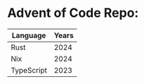 # Advent of Code Repo:

| Language   | Years |
|------------|-------|
| Rust       | 2024  |
| Nix        | 2024  |
| TypeScript | 2023  |